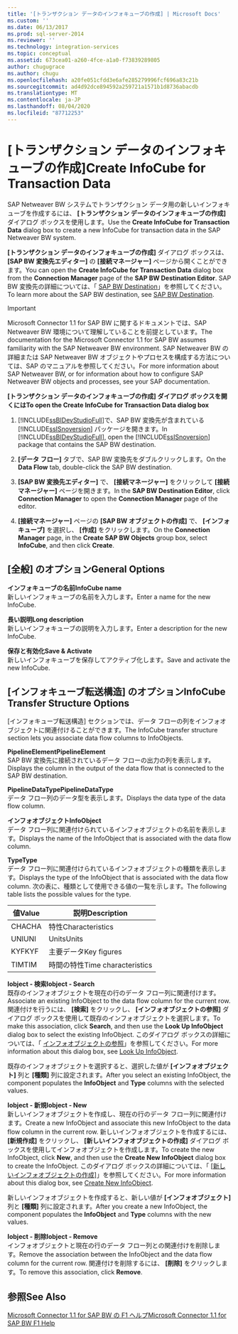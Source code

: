```yaml
---
title: '[トランザクション データのインフォキューブの作成] | Microsoft Docs'
ms.custom: ''
ms.date: 06/13/2017
ms.prod: sql-server-2014
ms.reviewer: ''
ms.technology: integration-services
ms.topic: conceptual
ms.assetid: 673cea01-a260-4fce-a1a0-f73839289805
author: chugugrace
ms.author: chugu
ms.openlocfilehash: a20fe051cfdd3e6afe285279996fcf696a83c21b
ms.sourcegitcommit: ad4d92dce894592a259721a1571b1d8736abacdb
ms.translationtype: MT
ms.contentlocale: ja-JP
ms.lasthandoff: 08/04/2020
ms.locfileid: "87712253"
---
```

# <a name="create-infocube-for-transaction-data"></a><span data-ttu-id="b07c1-102">[トランザクション データのインフォキューブの作成]</span><span class="sxs-lookup"><span data-stu-id="b07c1-102">Create InfoCube for Transaction Data</span></span>
  <span data-ttu-id="b07c1-103">SAP Netweaver BW システムでトランザクション データ用の新しいインフォキューブを作成するには、 **[トランザクション データのインフォキューブの作成]** ダイアログ ボックスを使用します。</span><span class="sxs-lookup"><span data-stu-id="b07c1-103">Use the **Create InfoCube for Transaction Data** dialog box to create a new InfoCube for transaction data in the SAP Netweaver BW system.</span></span>  
  
 <span data-ttu-id="b07c1-104">**[トランザクション データのインフォキューブの作成]** ダイアログ ボックスは、 **[SAP BW 変換先エディター]** の **[接続マネージャー]** ページから開くことができます。</span><span class="sxs-lookup"><span data-stu-id="b07c1-104">You can open the **Create InfoCube for Transaction Data** dialog box from the **Connection Manager** page of the **SAP BW Destination Editor**.</span></span> <span data-ttu-id="b07c1-105">SAP BW 変換先の詳細については、「 [SAP BW Destination](sap-bw-destination.md)」を参照してください。</span><span class="sxs-lookup"><span data-stu-id="b07c1-105">To learn more about the SAP BW destination, see [SAP BW Destination](sap-bw-destination.md).</span></span>  
  
> [!IMPORTANT]  
>  <span data-ttu-id="b07c1-106">Microsoft Connector 1.1 for SAP BW に関するドキュメントでは、SAP Netweaver BW 環境について理解していることを前提としています。</span><span class="sxs-lookup"><span data-stu-id="b07c1-106">The documentation for the Microsoft Connector 1.1 for SAP BW assumes familiarity with the SAP Netweaver BW environment.</span></span> <span data-ttu-id="b07c1-107">SAP Netweaver BW の詳細または SAP Netweaver BW オブジェクトやプロセスを構成する方法については、SAP のマニュアルを参照してください。</span><span class="sxs-lookup"><span data-stu-id="b07c1-107">For more information about SAP Netweaver BW, or for information about how to configure SAP Netweaver BW objects and processes, see your SAP documentation.</span></span>  
  
 <span data-ttu-id="b07c1-108">**[トランザクション データのインフォキューブの作成] ダイアログ ボックスを開くには**</span><span class="sxs-lookup"><span data-stu-id="b07c1-108">**To open the Create InfoCube for Transaction Data dialog box**</span></span>  
  
1.  <span data-ttu-id="b07c1-109">[!INCLUDE[ssBIDevStudioFull](../../includes/ssbidevstudiofull-md.md)]で、SAP BW 変換先が含まれている [!INCLUDE[ssISnoversion](../../includes/ssisnoversion-md.md)] パッケージを開きます。</span><span class="sxs-lookup"><span data-stu-id="b07c1-109">In [!INCLUDE[ssBIDevStudioFull](../../includes/ssbidevstudiofull-md.md)], open the [!INCLUDE[ssISnoversion](../../includes/ssisnoversion-md.md)] package that contains the SAP BW destination.</span></span>  
  
2.  <span data-ttu-id="b07c1-110">**[データ フロー]** タブで、SAP BW 変換先をダブルクリックします。</span><span class="sxs-lookup"><span data-stu-id="b07c1-110">On the **Data Flow** tab, double-click the SAP BW destination.</span></span>  
  
3.  <span data-ttu-id="b07c1-111">**[SAP BW 変換先エディター]** で、 **[接続マネージャー]** をクリックして **[接続マネージャー]** ページを開きます。</span><span class="sxs-lookup"><span data-stu-id="b07c1-111">In the **SAP BW Destination Editor**, click **Connection Manager** to open the **Connection Manager** page of the editor.</span></span>  
  
4.  <span data-ttu-id="b07c1-112">**[接続マネージャー]** ページの **[SAP BW オブジェクトの作成]** で、 **[インフォキューブ]** を選択し、 **[作成]** をクリックします。</span><span class="sxs-lookup"><span data-stu-id="b07c1-112">On the **Connection Manager** page, in the **Create SAP BW Objects** group box, select **InfoCube**, and then click **Create**.</span></span>  
  
## <a name="general-options"></a><span data-ttu-id="b07c1-113">[全般] のオプション</span><span class="sxs-lookup"><span data-stu-id="b07c1-113">General Options</span></span>  
 <span data-ttu-id="b07c1-114">**インフォキューブの名前**</span><span class="sxs-lookup"><span data-stu-id="b07c1-114">**InfoCube name**</span></span>  
 <span data-ttu-id="b07c1-115">新しいインフォキューブの名前を入力します。</span><span class="sxs-lookup"><span data-stu-id="b07c1-115">Enter a name for the new InfoCube.</span></span>  
  
 <span data-ttu-id="b07c1-116">**長い説明**</span><span class="sxs-lookup"><span data-stu-id="b07c1-116">**Long description**</span></span>  
 <span data-ttu-id="b07c1-117">新しいインフォキューブの説明を入力します。</span><span class="sxs-lookup"><span data-stu-id="b07c1-117">Enter a description for the new InfoCube.</span></span>  
  
 <span data-ttu-id="b07c1-118">**保存と有効化**</span><span class="sxs-lookup"><span data-stu-id="b07c1-118">**Save & Activate**</span></span>  
 <span data-ttu-id="b07c1-119">新しいインフォキューブを保存してアクティブ化します。</span><span class="sxs-lookup"><span data-stu-id="b07c1-119">Save and activate the new InfoCube.</span></span>  
  
## <a name="infocube-transfer-structure-options"></a><span data-ttu-id="b07c1-120">[インフォキューブ転送構造] のオプション</span><span class="sxs-lookup"><span data-stu-id="b07c1-120">InfoCube Transfer Structure Options</span></span>  
 <span data-ttu-id="b07c1-121">[インフォキューブ転送構造] セクションでは、データ フローの列をインフォオブジェクトに関連付けることができます。</span><span class="sxs-lookup"><span data-stu-id="b07c1-121">The InfoCube transfer structure section lets you associate data flow columns to InfoObjects.</span></span>  
  
 <span data-ttu-id="b07c1-122">**PipelineElement**</span><span class="sxs-lookup"><span data-stu-id="b07c1-122">**PipelineElement**</span></span>  
 <span data-ttu-id="b07c1-123">SAP BW 変換先に接続されているデータ フローの出力の列を表示します。</span><span class="sxs-lookup"><span data-stu-id="b07c1-123">Displays the column in the output of the data flow that is connected to the SAP BW destination.</span></span>  
  
 <span data-ttu-id="b07c1-124">**PipelineDataType**</span><span class="sxs-lookup"><span data-stu-id="b07c1-124">**PipelineDataType**</span></span>  
 <span data-ttu-id="b07c1-125">データ フロー列のデータ型を表示します。</span><span class="sxs-lookup"><span data-stu-id="b07c1-125">Displays the data type of the data flow column.</span></span>  
  
 <span data-ttu-id="b07c1-126">**インフォオブジェクト**</span><span class="sxs-lookup"><span data-stu-id="b07c1-126">**InfoObject**</span></span>  
 <span data-ttu-id="b07c1-127">データ フロー列に関連付けられているインフォオブジェクトの名前を表示します。</span><span class="sxs-lookup"><span data-stu-id="b07c1-127">Displays the name of the InfoObject that is associated with the data flow column.</span></span>  
  
 <span data-ttu-id="b07c1-128">**Type**</span><span class="sxs-lookup"><span data-stu-id="b07c1-128">**Type**</span></span>  
 <span data-ttu-id="b07c1-129">データ フロー列に関連付けられているインフォオブジェクトの種類を表示します。</span><span class="sxs-lookup"><span data-stu-id="b07c1-129">Displays the type of the InfoObject that is associated with the data flow column.</span></span> <span data-ttu-id="b07c1-130">次の表に、種類として使用できる値の一覧を示します。</span><span class="sxs-lookup"><span data-stu-id="b07c1-130">The following table lists the possible values for the type.</span></span>  
  
|<span data-ttu-id="b07c1-131">値</span><span class="sxs-lookup"><span data-stu-id="b07c1-131">Value</span></span>|<span data-ttu-id="b07c1-132">説明</span><span class="sxs-lookup"><span data-stu-id="b07c1-132">Description</span></span>|  
|-----------|-----------------|  
|<span data-ttu-id="b07c1-133">CHA</span><span class="sxs-lookup"><span data-stu-id="b07c1-133">CHA</span></span>|<span data-ttu-id="b07c1-134">特性</span><span class="sxs-lookup"><span data-stu-id="b07c1-134">Characteristics</span></span>|  
|<span data-ttu-id="b07c1-135">UNI</span><span class="sxs-lookup"><span data-stu-id="b07c1-135">UNI</span></span>|<span data-ttu-id="b07c1-136">Units</span><span class="sxs-lookup"><span data-stu-id="b07c1-136">Units</span></span>|  
|<span data-ttu-id="b07c1-137">KYF</span><span class="sxs-lookup"><span data-stu-id="b07c1-137">KYF</span></span>|<span data-ttu-id="b07c1-138">主要データ</span><span class="sxs-lookup"><span data-stu-id="b07c1-138">Key figures</span></span>|  
|<span data-ttu-id="b07c1-139">TIM</span><span class="sxs-lookup"><span data-stu-id="b07c1-139">TIM</span></span>|<span data-ttu-id="b07c1-140">時間の特性</span><span class="sxs-lookup"><span data-stu-id="b07c1-140">Time characteristics</span></span>|  
  
 <span data-ttu-id="b07c1-141">**Iobject - 検索**</span><span class="sxs-lookup"><span data-stu-id="b07c1-141">**Iobject - Search**</span></span>  
 <span data-ttu-id="b07c1-142">既存のインフォオブジェクトを現在の行のデータ フロー列に関連付けます。</span><span class="sxs-lookup"><span data-stu-id="b07c1-142">Associate an existing InfoObject to the data flow column for the current row.</span></span> <span data-ttu-id="b07c1-143">関連付けを行うには、 **[検索]** をクリックし、 **[インフォオブジェクトの参照]** ダイアログ ボックスを使用して既存のインフォオブジェクトを選択します。</span><span class="sxs-lookup"><span data-stu-id="b07c1-143">To make this association, click **Search**, and then use the **Look Up InfoObject** dialog box to select the existing InfoObject.</span></span> <span data-ttu-id="b07c1-144">このダイアログ ボックスの詳細については、「 [インフォオブジェクトの参照](look-up-infoobject.md)」を参照してください。</span><span class="sxs-lookup"><span data-stu-id="b07c1-144">For more information about this dialog box, see [Look Up InfoObject](look-up-infoobject.md).</span></span>  
  
 <span data-ttu-id="b07c1-145">既存のインフォオブジェクトを選択すると、選択した値が **[インフォオブジェクト]** 列と **[種類]** 列に設定されます。</span><span class="sxs-lookup"><span data-stu-id="b07c1-145">After you select an existing InfoObject, the component populates the **InfoObject** and **Type** columns with the selected values.</span></span>  
  
 <span data-ttu-id="b07c1-146">**Iobject - 新規**</span><span class="sxs-lookup"><span data-stu-id="b07c1-146">**Iobject - New**</span></span>  
 <span data-ttu-id="b07c1-147">新しいインフォオブジェクトを作成し、現在の行のデータ フロー列に関連付けます。</span><span class="sxs-lookup"><span data-stu-id="b07c1-147">Create a new InfoObject and associate this new InfoObject to the data flow column in the current row.</span></span> <span data-ttu-id="b07c1-148">新しいインフォオブジェクトを作成するには、 **[新規作成]** をクリックし、 **[新しいインフォオブジェクトの作成]** ダイアログ ボックスを使用してインフォオブジェクトを作成します。</span><span class="sxs-lookup"><span data-stu-id="b07c1-148">To create the new InfoObject, click **New**, and then use the **Create New InfoObject** dialog box to create the InfoObject.</span></span> <span data-ttu-id="b07c1-149">このダイアログ ボックスの詳細については、「 [[新しいインフォオブジェクトの作成]](create-new-infoobject.md)」を参照してください。</span><span class="sxs-lookup"><span data-stu-id="b07c1-149">For more information about this dialog box, see [Create New InfoObject](create-new-infoobject.md).</span></span>  
  
 <span data-ttu-id="b07c1-150">新しいインフォオブジェクトを作成すると、新しい値が **[インフォオブジェクト]** 列と **[種類]** 列に設定されます。</span><span class="sxs-lookup"><span data-stu-id="b07c1-150">After you create a new InfoObject, the component populates the **InfoObject** and **Type** columns with the new values.</span></span>  
  
 <span data-ttu-id="b07c1-151">**Iobject - 削除**</span><span class="sxs-lookup"><span data-stu-id="b07c1-151">**Iobject - Remove**</span></span>  
 <span data-ttu-id="b07c1-152">インフォオブジェクトと現在の行のデータ フロー列との関連付けを削除します。</span><span class="sxs-lookup"><span data-stu-id="b07c1-152">Remove the association between the InfoObject and the data flow column for the current row.</span></span> <span data-ttu-id="b07c1-153">関連付けを削除するには、 **[削除]** をクリックします。</span><span class="sxs-lookup"><span data-stu-id="b07c1-153">To remove this association, click **Remove**.</span></span>  
  
## <a name="see-also"></a><span data-ttu-id="b07c1-154">参照</span><span class="sxs-lookup"><span data-stu-id="b07c1-154">See Also</span></span>  
 [<span data-ttu-id="b07c1-155">Microsoft Connector 1.1 for SAP BW の F1 ヘルプ</span><span class="sxs-lookup"><span data-stu-id="b07c1-155">Microsoft Connector 1.1 for SAP BW F1 Help</span></span>](../microsoft-connector-for-sap-bw-f1-help.md)  
  
  
